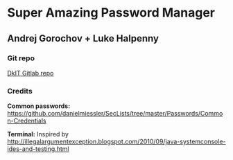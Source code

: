 # Super Amazing Password Manager
## Andrej Gorochov + Luke Halpenny

### Git repo
[DkIT Gitlab repo](https://gitlab.comp.dkit.ie/D00219060/saps)

### Credits
**Common passwords:**
https://github.com/danielmiessler/SecLists/tree/master/Passwords/Common-Credentials

**Terminal:**
Inspired by http://illegalargumentexception.blogspot.com/2010/09/java-systemconsole-ides-and-testing.html